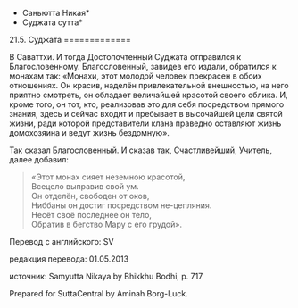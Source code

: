 * Саньютта Никая*
* Суджата сутта*

21\.5\. Суджата
\=\=\=\=\=\=\=\=\=\=\=\=\=

В Саваттхи\. И тогда Достопочтенный Суджата отправился к Благословенному\. Благословенный, завидев его издали, обратился к монахам так: «Монахи, этот молодой человек прекрасен в обоих отношениях\. Он красив, наделён привлекательной внешностью, на него приятно смотреть, он обладает величайшей красотой своего облика\. И, кроме того, он тот, кто, реализовав это для себя посредством прямого знания, здесь и сейчас входит и пребывает в высочайшей цели святой жизни, ради которой представители клана праведно оставляют жизнь домохозяина и ведут жизнь бездомную»\.

Так сказал Благословенный\. И сказав так, Счастливейший, Учитель, далее добавил:

> «Этот монах сияет неземною красотой,  
> Всецело выправив свой ум\.  
> Он отделён, свободен от оков,  
> Ниббаны он достиг посредством не\-цепляния\.  
> Несёт своё последнее он тело,  
> Обратив в бегство Мару с его грудой»\.

Перевод с английского: SV

редакция перевода: 01\.05\.2013

источник: Samyutta Nikaya by Bhikkhu Bodhi, p\. 717

Prepared for SuttaCentral by Aminah Borg\-Luck\.